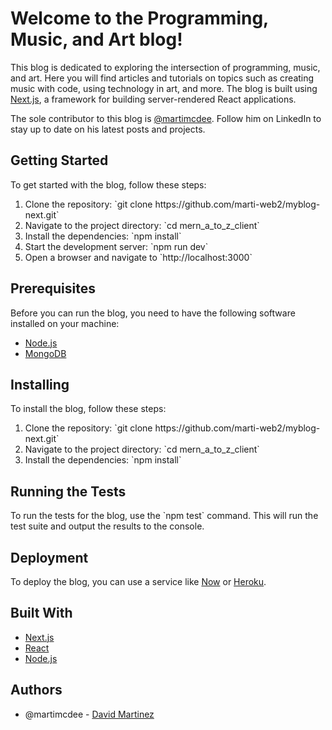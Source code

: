 <h1>Welcome to the Programming, Music, and Art blog!</h1>
<p>This blog is dedicated to exploring the intersection of programming, music, and art. Here you will find articles and tutorials on topics such as creating music with code, using technology in art, and more. The blog is built using <a href="https://nextjs.org/">Next.js</a>, a framework for building server-rendered React applications.</p>
<p>The sole contributor to this blog is <a href="https://www.linkedin.com/in/david-martinez-a693b165/">@martimcdee</a>. Follow him on LinkedIn to stay up to date on his latest posts and projects.</p>
<h2>Getting Started</h2>
<p>To get started with the blog, follow these steps:</p>
<ol>
      <li>Clone the repository: `git clone https://github.com/marti-web2/myblog-next.git`</li>
      <li>Navigate to the project directory: `cd mern_a_to_z_client`</li>
      <li>Install the dependencies: `npm install`</li>
      <li>Start the development server: `npm run dev`</li>
      <li>Open a browser and navigate to `http://localhost:3000`</li>
    </ol>
<h2>Prerequisites</h2>
<p>Before you can run the blog, you need to have the following software installed on your machine:</p>
    <ul>
      <li><a href="https://nodejs.org/en/">Node.js</a></li>
      <li><a href="https://www.mongodb.com/">MongoDB</a></li>
    </ul>
    <h2>Installing</h2>
    <p>To install the blog, follow these steps:</p>
    <ol>
      <li>Clone the repository: `git clone https://github.com/marti-web2/myblog-next.git`</li>
      <li>Navigate to the project directory: `cd mern_a_to_z_client`</li>
      <li>Install the dependencies: `npm install`</li>
    </ol>
    <h2>Running the Tests</h2>
    <p>To run the tests for the blog, use the `npm test` command. This will run the test suite and output the results to the console.</p>
    <h2>Deployment</h2>
    <p>To deploy the blog, you can use a service like <a href="https://zeit.co/docs/v2/deployments/official-builders/next-js-now-next">Now</a> or <a href="https://www.heroku.com/">Heroku</a>.</p>
    <h2>Built With</h2>
    <ul>
    <li><a href="https://nextjs.org/docs">Next.js</a></li>
      <li><a href="https://reactjs.org/docs/getting-started.html">React</a></li>
      <li><a href="https://nodejs.org/en/docs/">Node.js</a></li>
    </ul>
    <h2>Authors</h2>
    <ul>
      <li>@martimcdee - <a href="https://www.linkedin.com/in/david-martinez-a693b165/">David Martinez</a></li>
    </ul>
  </body>
</html>
